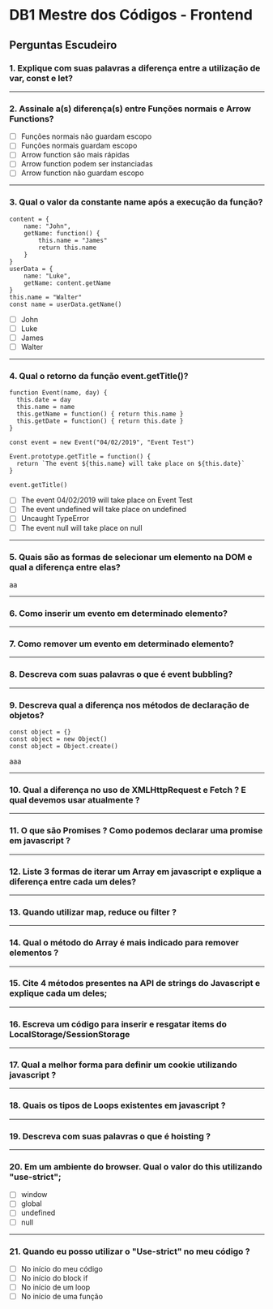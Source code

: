 
# DB1 Mestre dos Códigos - Frontend
## Perguntas Escudeiro

### 1. Explique com suas palavras a diferença entre a utilização de var, const e let?

  
----------

### 2. Assinale a(s) diferença(s) entre Funções normais e Arrow Functions?

  

- [ ] Funções normais não guardam escopo
- [ ] Funções normais guardam escopo
- [ ] Arrow function são mais rápidas
- [ ] Arrow function podem ser instanciadas
- [ ] Arrow function não guardam escopo  

----------

### 3. Qual o valor da constante name após a execução da função?

    content = {    
	    name: "John",	    
	    getName: function() {	    
		    this.name = "James"    
		    return this.name	    
	    }
    }
    userData = {
	    name: "Luke",
	    getName: content.getName
    }
    this.name = "Walter"
    const name = userData.getName()  

- [ ] John
- [ ] Luke
- [ ] James
- [ ] Walter 

----------

### 4. Qual o retorno da função event.getTitle()?

    function Event(name, day) {
      this.date = day      
      this.name = name      
      this.getName = function() { return this.name }      
      this.getDate = function() { return this.date }    
    }
    
    const event = new Event("04/02/2019", "Event Test")    

    Event.prototype.getTitle = function() {    
      return `The event ${this.name} will take place on ${this.date}`
    }
    
    event.getTitle()  

- [ ] The event 04/02/2019 will take place on Event Test
- [ ] The event undefined will take place on undefined
- [ ] Uncaught TypeError
- [ ] The event null will take place on null  

----------

### 5. Quais são as formas de selecionar um elemento na DOM e qual a diferença entre elas?

aa

----------

### 6. Como inserir um evento em determinado elemento?

  

----------

### 7. Como remover um evento em determinado elemento?

  

----------

### 8. Descreva com suas palavras o que é event bubbling?

  

----------

### 9. Descreva qual a diferença nos métodos de declaração de objetos?

    const object = {}    
    const object = new Object()    
    const object = Object.create()

aaa  

----------

  

### 10. Qual a diferença no uso de XMLHttpRequest e Fetch ? E qual devemos usar atualmente ?

  

----------

  

### 11. O que são Promises ? Como podemos declarar uma promise em javascript ?

  

----------

  

### 12. Liste 3 formas de iterar um Array em javascript e explique a diferença entre cada um deles?

  

----------

  

### 13. Quando utilizar map, reduce ou filter ?

  

----------

  

### 14. Qual o método do Array é mais indicado para remover elementos ?

  

----------

  

### 15. Cite 4 métodos presentes na API de strings do Javascript e explique cada um deles;

  

----------

  

### 16. Escreva um código para inserir e resgatar items do LocalStorage/SessionStorage

  

----------

  

### 17. Qual a melhor forma para definir um cookie utilizando javascript ?

  

----------

  

### 18. Quais os tipos de Loops existentes em javascript ?

  

----------

  

### 19. Descreva com suas palavras o que é hoisting ?

  

----------

  

### 20. Em um ambiente do browser. Qual o valor do this utilizando "use-strict";

- [ ] window
- [ ] global
- [ ] undefined
- [ ] null 

----------

### 21. Quando eu posso utilizar o "Use-strict" no meu código ?

- [ ] No início do meu código
- [ ] No início do block if
- [ ] No início de um loop
- [ ] No início de uma função